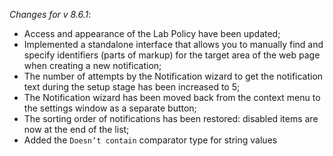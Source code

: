 _Changes for v 8.6.1_:
- Access and appearance of the Lab Policy have been updated;
- Implemented a standalone interface that allows you to manually find and specify identifiers (parts of markup) for the target area of the web page when creating a new notification;
- The number of attempts by the Notification wizard to get the notification text during the setup stage has been increased to 5;
- The Notification wizard has been moved back from the context menu to the settings window as a separate button;
- The sorting order of notifications has been restored: disabled items are now at the end of the list;
- Added the `Doesn’t contain` comparator type for string values
